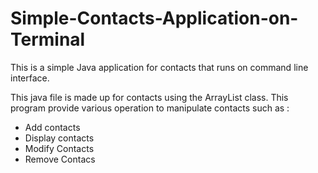 # Simple-Contacts-Application-on-Terminal
This is a simple Java application for contacts that runs on command line interface.

This java file is made up for contacts using the ArrayList class.
This program provide various operation to manipulate contacts such as :
- Add contacts
- Display contacts
- Modify Contacts
- Remove Contacs

